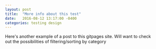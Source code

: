 ```yaml
---
layout: post
title:  "More info about this test"
date:   2016-08-12 13:17:00 -0400
categories: testing design
---
```


<div class="container">
Here's another example of a post to this gitpages site. Will want to check out the possibilities of filtering/sorting by category
</div>

